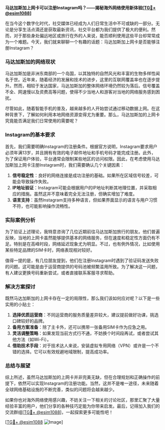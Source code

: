**马达加斯加上网卡可以注册Instagram吗？——揭秘海外网络使用新体验[[TG💪+ @esim1088](https://t.me/s/esim1088)]**

在当今这个数字化时代，社交媒体已经成为人们日常生活中不可或缺的一部分。无论是分享生活点滴还是获取最新资讯，社交平台都为我们提供了极大的便利。然而，对于那些身处偏远地区或旅行在外的人来说，能否顺利使用这些平台却常常成为一个难题。今天，我们就来聊聊一个有趣的话题：马达加斯加上网卡是否能够注册Instagram？

### 马达加斯加的网络现状

马达加斯加是非洲东南部的一个岛国，以其独特的自然风光和丰富的生物多样性闻名于世。近年来，随着经济的发展和技术的进步，这里的互联网覆盖率也在逐步提升。然而，相较于发达国家，马达加斯加的整体网络环境仍然较为落后。信号覆盖不全、网速慢以及资费高等问题，使得不少当地人和游客对当地的网络服务感到困扰。

尽管如此，随着智能手机的普及，越来越多的人开始尝试通过移动数据上网。在这种背景下，了解如何利用本地网络资源变得尤为重要。那么，马达加斯加的上网卡究竟能否满足我们日常使用的需要呢？

### Instagram的基本要求

首先，我们需要明确Instagram的注册条件。根据官方说明，Instagram要求用户必须年满13岁，并且拥有有效的电子邮件地址和手机号码才能完成注册。此外，为了保证用户体验，平台通常会限制某些地区的访问权限。因此，在考虑使用马达加斯加上网卡注册Instagram时，我们需要确认几个关键因素：

1. **信号稳定性**：良好的网络连接是成功注册的基础。如果所在区域信号较差，可能会导致操作失败。
2. **IP地址验证**：Instagram可能会根据用户的IP地址判断其地理位置，并采取相应的措施。虽然这并不意味着完全无法注册，但确实增加了难度。
3. **语言支持**：虽然Instagram支持多种语言，但如果界面显示的语言与用户习惯不符，也可能影响操作流畅性。

### 实际案例分析

为了验证上述理论，我特意咨询了几位近期前往马达加斯加旅行的朋友。他们普遍反映，当地的上网卡虽然能够提供基本的网络服务，但在速度和稳定性方面仍有不足。特别是在高峰时段，网络延迟现象尤为明显。不过，也有例外情况，比如使用某些特定品牌的SIM卡时，网络表现相对较好。

值得一提的是，有几位朋友提到，他们在注册Instagram时遇到了验证码发送失败的问题。这可能是由于运营商提供的号码池被频繁滥用所致。为了解决这一问题，有人建议更换号码重新尝试，或者直接联系客服寻求帮助。

### 解决方案探讨

既然马达加斯加的上网卡存在一定的局限性，那么我们该如何应对呢？以下是一些实用的小贴士：

1. **选择优质运营商**：不同运营商的服务质量差异较大，建议提前做好功课，挑选口碑较好的品牌。
2. **备用方案准备**：除了主卡外，还可以携带一张备用SIM卡作为应急之用。
3. **灵活调整策略**：如果发现当前方式行不通，不妨换个时间段再试，或者尝试其他方法（如Wi-Fi）。
4. **借助技术手段**：对于技术达人来说，安装虚拟专用网络（VPN）或许是一个不错的选择。它可以有效规避地域限制，提高成功率。

### 总结与展望

综上所述，虽然马达加斯加的上网卡并非完美无缺，但在合理规划和正确操作的前提下，依然可以实现Instagram的注册功能。当然，这并不是唯一途径，未来随着全球网络基础设施的不断完善，类似的问题将会越来越少。

如果你也对海外网络使用感兴趣，不妨关注一下相关的讨论社区，那里汇聚了大量经验丰富的用户，他们分享的各种技巧定能为你带来启发。最后，记得加入我们的交流群组[[TG💪+ @esim1088](https://t.me/s/esim1088)]，一起探索更多可能性吧！

[[TG💪+ @esim1088](https://t.me/s/esim1088) ![Image](https://i.postimg.cc/4NQfJmqS/Snipaste-2025-05-13-00-14-12.png)]